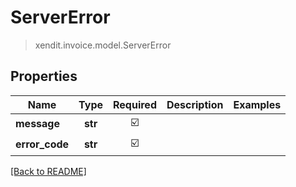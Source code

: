 # ServerError
> xendit.invoice.model.ServerError


## Properties
| Name | Type | Required | Description | Examples |
|------------|:-------------:|:-------------:|-------------|:-------------:|
| **message** | **str** | ☑️ |  |  | |
| **error_code** | **str** | ☑️ |  |  | "SERVER_ERROR" |


[[Back to README]](../../README.md)


